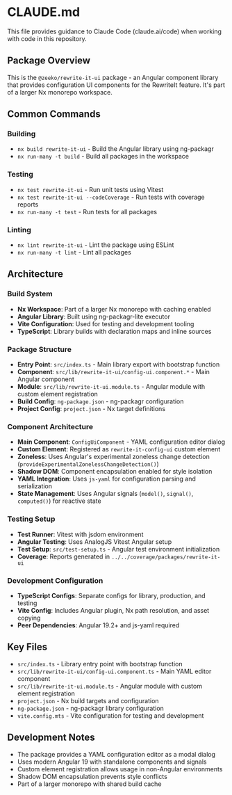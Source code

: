 # CLAUDE.md

This file provides guidance to Claude Code (claude.ai/code) when working with code in this repository.

## Package Overview

This is the `@zeeko/rewrite-it-ui` package - an Angular component library that provides configuration UI components for the RewriteIt feature. It's part of a larger Nx monorepo workspace.

## Common Commands

### Building

- `nx build rewrite-it-ui` - Build the Angular library using ng-packagr
- `nx run-many -t build` - Build all packages in the workspace

### Testing

- `nx test rewrite-it-ui` - Run unit tests using Vitest
- `nx test rewrite-it-ui --codeCoverage` - Run tests with coverage reports
- `nx run-many -t test` - Run tests for all packages

### Linting

- `nx lint rewrite-it-ui` - Lint the package using ESLint
- `nx run-many -t lint` - Lint all packages

## Architecture

### Build System

- **Nx Workspace**: Part of a larger Nx monorepo with caching enabled
- **Angular Library**: Built using ng-packagr-lite executor
- **Vite Configuration**: Used for testing and development tooling
- **TypeScript**: Library builds with declaration maps and inline sources

### Package Structure

- **Entry Point**: `src/index.ts` - Main library export with bootstrap function
- **Component**: `src/lib/rewrite-it-ui/config-ui.component.*` - Main Angular component
- **Module**: `src/lib/rewrite-it-ui.module.ts` - Angular module with custom element registration
- **Build Config**: `ng-package.json` - ng-packagr configuration
- **Project Config**: `project.json` - Nx target definitions

### Component Architecture

- **Main Component**: `ConfigUiComponent` - YAML configuration editor dialog
- **Custom Element**: Registered as `rewrite-it-config-ui` custom element
- **Zoneless**: Uses Angular's experimental zoneless change detection (`provideExperimentalZonelessChangeDetection()`)
- **Shadow DOM**: Component encapsulation enabled for style isolation
- **YAML Integration**: Uses `js-yaml` for configuration parsing and serialization
- **State Management**: Uses Angular signals (`model()`, `signal()`, `computed()`) for reactive state

### Testing Setup

- **Test Runner**: Vitest with jsdom environment
- **Angular Testing**: Uses AnalogJS Vitest Angular setup
- **Test Setup**: `src/test-setup.ts` - Angular test environment initialization
- **Coverage**: Reports generated in `../../coverage/packages/rewrite-it-ui`

### Development Configuration

- **TypeScript Configs**: Separate configs for library, production, and testing
- **Vite Config**: Includes Angular plugin, Nx path resolution, and asset copying
- **Peer Dependencies**: Angular 19.2+ and js-yaml required

## Key Files

- `src/index.ts` - Library entry point with bootstrap function
- `src/lib/rewrite-it-ui/config-ui.component.ts` - Main YAML editor component
- `src/lib/rewrite-it-ui.module.ts` - Angular module with custom element registration
- `project.json` - Nx build targets and configuration
- `ng-package.json` - ng-packagr library configuration
- `vite.config.mts` - Vite configuration for testing and development

## Development Notes

- The package provides a YAML configuration editor as a modal dialog
- Uses modern Angular 19 with standalone components and signals
- Custom element registration allows usage in non-Angular environments
- Shadow DOM encapsulation prevents style conflicts
- Part of a larger monorepo with shared build cache
